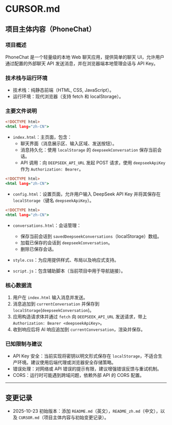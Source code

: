 # CURSOR.md

## 项目主体内容（PhoneChat）

### 项目概述

PhoneChat 是一个轻量级的本地 Web 聊天应用，提供简单的聊天 UI，允许用户通过配置的外部聊天 API 发送消息，并在浏览器端本地管理会话与 API Key。

### 技术栈与运行环境

- 技术栈：纯静态前端（HTML, CSS, JavaScript）。
- 运行环境：现代浏览器（支持 fetch 和 localStorage）。

### 主要文件说明

```1:1:index.html
<!DOCTYPE html>
<html lang="zh-CN">
```
- `index.html`：主页面，包含：
  - 聊天界面（消息展示区、输入区域、发送按钮）。
  - 消息持久化：使用 `localStorage` 的 `deepseekConversation` 保存当前会话。
  - API 调用：向 `DEEPSEEK_API_URL` 发起 POST 请求，使用 `deepseekApiKey` 作为 `Authorization: Bearer`。

```1:1:config.html
<!DOCTYPE html>
<html lang="zh-CN">
```
- `config.html`：设置页面，允许用户输入 DeepSeek API Key 并将其保存在 `localStorage`（键名 `deepseekApiKey`）。

```1:1:conversations.html
<!DOCTYPE html>
<html lang="zh-CN">
```
- `conversations.html`：会话管理：
  - 保存当前会话到 `savedDeepseekConversations`（localStorage）数组。
  - 加载已保存的会话到 `deepseekConversation`。
  - 删除已保存会话。

- `style.css`：为应用提供样式、布局以及响应式支持。
- `script.js`：包含辅助脚本（当前项目中用于导航链接）。

### 核心数据流

1. 用户在 `index.html` 输入消息并发送。
2. 消息追加到 `currentConversation` 并保存到 `localStorage`(`deepseekConversation`)。
3. 应用构造请求体并通过 `fetch` 向 `DEEPSEEK_API_URL` 发送请求，带上 `Authorization: Bearer <deepseekApiKey>`。
4. 收到响应后将 AI 响应追加到 `currentConversation`，渲染并保存。

### 已知限制与建议

- API Key 安全：当前实现将密钥以明文形式保存在 `localStorage`，不适合生产环境。建议使用后端代理或浏览器安全存储策略。
- 错误处理：对网络或 API 错误的提示有限，建议增强错误反馈与重试机制。
- CORS：运行时可能遇到跨域问题，依赖外部 API 的 CORS 配置。

---

## 变更记录

- 2025-10-23 初始版本：添加 `README.md`（英文），`README_zh.md`（中文），以及 `CURSOR.md`（项目主体内容与初始变更记录）。

